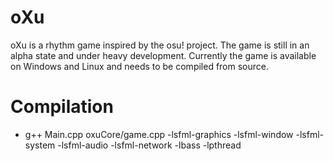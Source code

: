 # oXu
oXu is a rhythm game inspired by the osu! project.
The game is still in an alpha state and under heavy development.
Currently the game is available on Windows and Linux and needs to be compiled from source.

# Compilation
  - g++ Main.cpp oxuCore/game.cpp -lsfml-graphics -lsfml-window -lsfml-system -lsfml-audio -lsfml-network -lbass -lpthread
